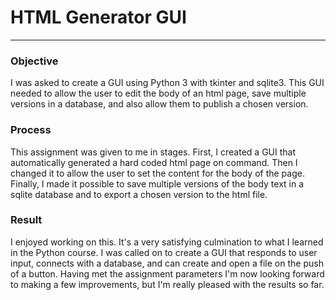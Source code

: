 # HTML Generator GUI
***
### Objective

I was asked to create a GUI using Python 3 with tkinter and sqlite3. This GUI needed to allow the user to edit the body of an html page, save multiple versions in a database, and also allow them to publish a chosen version.

### Process

This assignment was given to me in stages. First, I created a GUI that automatically generated a hard coded html page on command. Then I changed it to allow the user to set the content for the body of the page. Finally, I made it possible to save multiple versions of the body text in a sqlite database and to export a chosen version to the html file.

### Result

I enjoyed working on this. It's a very satisfying culmination to what I learned in the Python course. I was called on to create a GUI that responds to user input, connects with a database, and can create and open a file on the push of a button. Having met the assignment parameters I'm now looking forward to making a few improvements, but I'm really pleased with the results so far.
